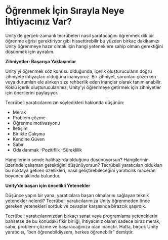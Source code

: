 # Öğrenmek İçin Sırayla Neye İhtiyacınız Var?

Unity’de gerçek-zamanlı tecrübeleri nasıl yaratacağını öğrenmek dik bir öğrenme eğrisi gerektiriyor gibi hissettirebilir bu yüzden birkaç dakikamızı Unity öğrenmeye hazır olmak için hangi yeteneklere sahip olman gerektiğini düşünmek için ayıralım. 

**Zihniyetler: Başarıya Yaklaşımlar**

Unity'yi öğrenmek söz konusu olduğunda, içerik oluşturucuların doğru zihniyete ihtiyaçları olduğuna inanıyoruz. Bir zihniyet, sorunları çözerken veya durumları ele alırken size rehberlik eden inançlar olarak tanımlanabilir. Köklü içerik oluşturucularımız, Unity'yi öğrenmeye getirmek için zihniyetler için önerilerini paylaşıyor.

Tecrübeli yaratıcılarımızın söyledikleri hakkında düşünün:

- Merak
- Problem çözme
- Öğrenme motivasyonu
- İletişim
- Birlikte Çalışma
- Kendine Güven
- Sabır 
- Odaklanmak
-Pozitiflik
-Süreklilik

Hangilerinin sende halihazırda olduğunu düşünüyorsun? Hangilerinin üzerinde çalışman gerektiğini düşünüyorsun? Tecrübeli yaratıcıları oldukları bu noktaya getiren özellikleri, nasıl geliştirebileceğini yaratıcılık maceran boyunca aklında bulundur. 

**Unity’de başarı için öncelikli Yetenekler**

Düşünce yapın bir yana, yaratıcılara başarı olmalarını sağlayan teknik yetenekler nelerdi? Tecrübeli yaratıcılarımıza Unity öğrenmeden önce gereken yetenekleri sorduk ve cevaplar karşısında birazcık şaşırdık.

Tecrübeli yaratıcılarımızdan birkaçı sanat veya programlama yeteneklerin bahsetse de bu konudaki fikir birliği, ihtiyacınız olanın sadece biraz merak, sabır, problem-çözme ve başaracağınıza olan inançtır. Hatta, birçok Unity yaratıcısı, “ben öğrenebildiysem, herkes öğrenebilir” demiştir.
